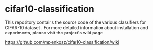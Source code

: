 # cifar10-classification

This repository contains the source code of the various classifiers for CIFAR-10 dataset . For more detailed information about installation and experiments, please visit the project's wiki page:

https://github.com/mpienkosz/cifar10-classification/wiki
